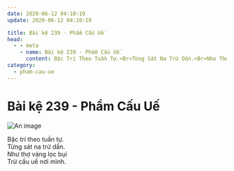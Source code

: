 ```yaml
---
date: 2020-06-12 04:10:19
update: 2020-06-12 04:10:19

title: Bài kệ 239 - Phẩm Cấu Uế
head:
  - - meta
    - name: Bài kệ 239 - Phẩm Cấu Uế
      content: Bậc Trí Theo Tuần Tự.<Br>Từng Sát Na Trừ Dần.<Br>Như Thợ Vàng Lọc Bụi<Br>Trừ Cấu Uế Nơi Mình.<Br>
category:
  - pham-cau-ue
---
```


# Bài kệ 239 - Phẩm Cấu Uế

![An image](/img/pham-cau-ue/pham-cau-ue-239.jpg)

Bậc trí theo tuần tự.<br>Từng sát na trừ dần.<br>Như thợ vàng lọc bụi<br>Trừ cấu uế nơi mình.<br>
